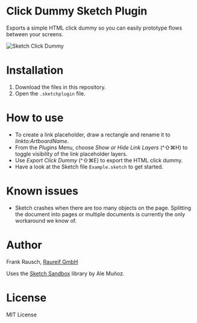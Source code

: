 # Click Dummy Sketch Plugin

Exports a simple HTML click dummy so you can easily prototype flows between your screens.

![Sketch Click Dummy](https://cloud.githubusercontent.com/assets/418877/5471648/6ff1f756-85f8-11e4-9645-05e76d699709.png)

# Installation
1. Download the files in this repository.
2. Open the `.sketchplugin` file.

# How to use
- To create a link placeholder, draw a rectangle and rename it to _linkto:ArtboardName_.
- From the _Plugins_ Menu, choose _Show or Hide Link Layers_ (^⇧⌘H) to toggle visibility of the link placeholder layers.
- Use _Export Click Dummy_ (^⇧⌘E) to export the HTML click dummy.
- Have a look at the Sketch file `Example.sketch` to get started.

# Known issues
- Sketch crashes when there are too many objects on the page. Splitting the document into pages or multiple documents is currently the only workaround we know of.

# Author
Frank Rausch, [Raureif GmbH](http://raureif.net)

Uses the [Sketch Sandbox](https://github.com/bomberstudios/sketch-sandbox) library by Ale Muñoz.

# License
MIT License